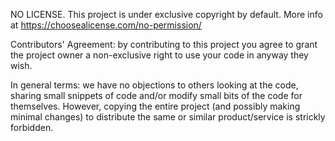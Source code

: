 NO LICENSE. This project is under exclusive copyright by default. More info at https://choosealicense.com/no-permission/

Contributors' Agreement: by contributing to this project you agree to grant the project owner a non-exclusive right to use your code in anyway they wish. 

In general terms: we have no objections to others looking at the code, sharing small snippets of code and/or modify small bits of the code for themselves. However, copying the entire project (and possibly making minimal changes) to distribute the same or similar product/service is strickly forbidden. 
